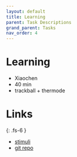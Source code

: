 ```yaml
---
layout: default
title: Learning
parent: Task Descriptions
grand_parent: Tasks
nav_order: 4
---
```


# Learning
  * Xiaochen
  * 40 min
  * trackball + thermode

# Links
{: .fs-6 }
 * [stimuli]()
 * [git repo]()
